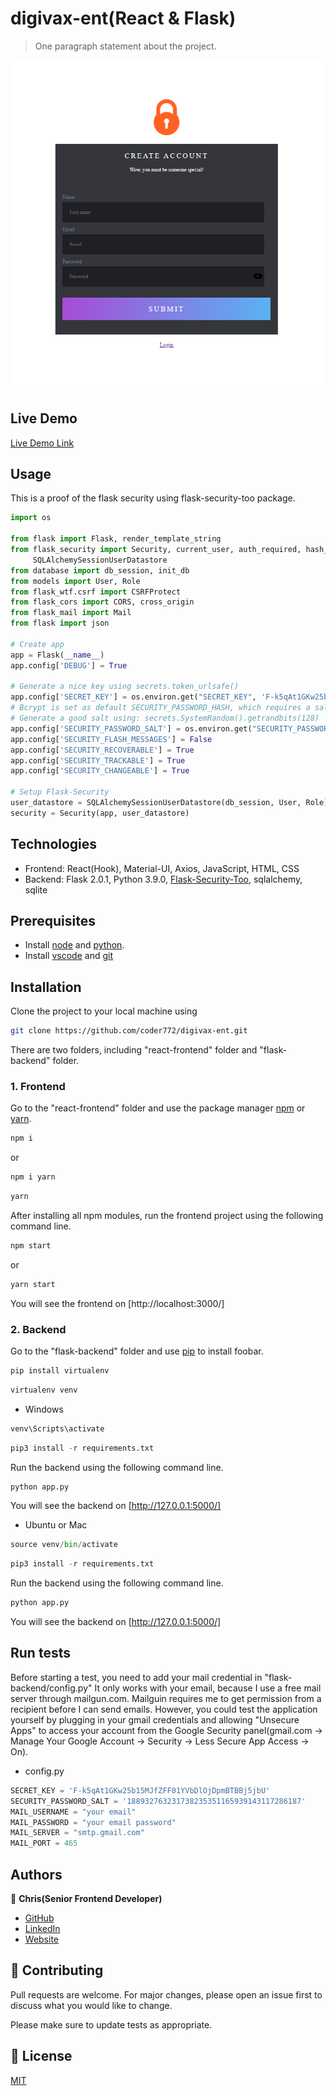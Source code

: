 # digivax-ent(React & Flask)

> One paragraph statement about the project.
> 
![screenshot](./screenshot.png)

## Live Demo

[Live Demo Link](https://www.loom.com/share/1c8a44ae51ac41999906b6fe0dfc5aa7)

## Usage

This is a proof of the flask security using flask-security-too package. 

```python
import os

from flask import Flask, render_template_string
from flask_security import Security, current_user, auth_required, hash_password, \
     SQLAlchemySessionUserDatastore
from database import db_session, init_db
from models import User, Role
from flask_wtf.csrf import CSRFProtect
from flask_cors import CORS, cross_origin
from flask_mail import Mail
from flask import json

# Create app
app = Flask(__name__)
app.config['DEBUG'] = True

# Generate a nice key using secrets.token_urlsafe()
app.config['SECRET_KEY'] = os.environ.get("SECRET_KEY", 'F-k5qAt1GKw25b15MJfZFF01YVbDlOjDpmBTBBj5jbU')
# Bcrypt is set as default SECURITY_PASSWORD_HASH, which requires a salt
# Generate a good salt using: secrets.SystemRandom().getrandbits(128)
app.config['SECURITY_PASSWORD_SALT'] = os.environ.get("SECURITY_PASSWORD_SALT", '188932763231738235351165939143117286187')
app.config['SECURITY_FLASH_MESSAGES'] = False
app.config['SECURITY_RECOVERABLE'] = True
app.config['SECURITY_TRACKABLE'] = True
app.config['SECURITY_CHANGEABLE'] = True

# Setup Flask-Security
user_datastore = SQLAlchemySessionUserDatastore(db_session, User, Role)
security = Security(app, user_datastore)
```

## Technologies

- Frontend: React(Hook), Material-UI, Axios, JavaScript, HTML, CSS
- Backend: Flask 2.0.1, Python 3.9.0, [Flask-Security-Too](https://flask-security-too.readthedocs.io/en/stable/index.html), sqlalchemy, sqlite

## Prerequisites

- Install [node](https://nodejs.org/en/download/) and [python](https://www.python.org/downloads/). 
- Install [vscode](https://code.visualstudio.com/download) and [git](https://git-scm.com/downloads)

## Installation

Clone the project to your local machine using 

```bash
git clone https://github.com/coder772/digivax-ent.git
```

There are two folders, including "react-frontend" folder and "flask-backend" folder. 

### 1. Frontend

Go to the "react-frontend" folder and use the package manager [npm](https://docs.npmjs.com/cli/v7) or [yarn](https://classic.yarnpkg.com/en/docs/cli/). 
 
```bash
npm i
```
or 

```bash
npm i yarn
```
```bash
yarn
```

After installing all npm modules, run the frontend project using the following command line. 
```bash
npm start
```
or 

```bash
yarn start
```

You will see the frontend on [http://localhost:3000/]

### 2. Backend

Go to the "flask-backend" folder and use [pip](https://pip.pypa.io/en/stable/) to install foobar.

```python
pip install virtualenv
```
```python
virtualenv venv
```

- Windows
```python
venv\Scripts\activate
```

```python
pip3 install -r requirements.txt
```
Run the backend using the following command line. 
```python
python app.py
```
You will see the backend on [http://127.0.0.1:5000/]

- Ubuntu or Mac
```python
source venv/bin/activate
```

```python
pip3 install -r requirements.txt
```
Run the backend using the following command line. 
```python
python app.py
```

You will see the backend on [http://127.0.0.1:5000/]

## Run tests

Before starting a test, you need to add your mail credential in "flask-backend/config.py"
It only works with your email, because I use a free mail server through mailgun.com. Mailguin requires me to get permission from a recipient before I can send emails.
However, you could test the application yourself by plugging in your gmail credentials and allowing "Unsecure Apps" to access your account from the Google Security panel(gmail.com -> Manage Your Google Account -> Security -> Less Secure App Access -> On).

- config.py
```python
SECRET_KEY = 'F-k5qAt1GKw25b15MJfZFF01YVbDlOjDpmBTBBj5jbU'
SECURITY_PASSWORD_SALT = '188932763231738235351165939143117286187'
MAIL_USERNAME = "your email"
MAIL_PASSWORD = "your email password"
MAIL_SERVER = "smtp.gmail.com"
MAIL_PORT = 465
```

## Authors

👤 **Chris(Senior Frontend Developer)**

- [GitHub](https://github.com/coder772)
- [LinkedIn](https://www.linkedin.com/in/christian-marks-92768b225/)
- [Website](https://chris-m.herokuapp.com/)

## 🤝 Contributing
Pull requests are welcome. For major changes, please open an issue first to discuss what you would like to change.

Please make sure to update tests as appropriate.

## 📝 License
[MIT](https://choosealicense.com/licenses/mit/)
